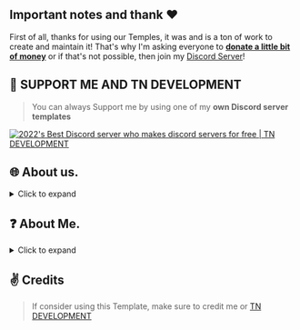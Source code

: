 ## Important notes and thank ❤️
First of all, thanks for using our Temples, it was and is a ton of work to create and maintain it!
That's why I'm asking everyone to [**donate a little bit of money**](https://www.paypal.me/iamvamshikrishna) or if that's not possible, then join my [Discord Server](https://discord.gg/QeNpH78X8M)!


## 🙏 SUPPORT ME AND TN  DEVELOPMENT

> You can always Support me by using one of my **own Discord server templates**

[![2022's Best Discord server who makes discord servers for free | TN DEVELOPMENT](https://media.discordapp.net/attachments/909704554105434112/916615170669830184/unknown.png)](https://discord.gg/QeNpH78X8M "TN DEVELOPMENT")

## 🌐 About us.

<details>
  <summary>Click to expand</summary>

  1. Download the [Server Templates](https://xenon.bot/users/770661065293299713 "Server Templates")
     * either by: `Join our discord server and contact team`
     * If you need a server for free then what are you waiting? Join us [TN DEVELOPMENT](https://discord.gg/QeNpH78X8M "TN DEVELOPMENT")
  
2. [**TN DEVELOPMENT**](https://discord.gg/QeNpH78X8M "TN DEVELOPMENT")

**Informations about the Server:**

> - Server Shop where you can order Discord Server for your community.
> - You can pay with a Free Option means Invites
> - Extreme server creation & Vip Access.
> - Cheap Prices
> - Good Team and fast Support


What we offer:

> 📄 》**Free Discord Server**
> 
> 📇 》Different kinds of Servers & Custom Server.
> 
> ⚙️ 》Custom Discord Server & Custom Templates
> 
> 🔗 》Server Clones
> 
> 📮 》Trail server visit
> 
> 🤝 》Partnerships with other Servers
> 
> 💠 》Booster and Donator Perks
> 
> 📌 》Promotion Channels
> 
> 👨‍🔧 》Friendly and competent Staff Team
> 
> 🎉 》Weekly Giveaways



What are you waiting for? Join our Server now!:

> 💠》Server Link : [TN DEVELOPMENT](https://discord.gg/QeNpH78X8M "TN DEVELOPMENT")
> 
> 💠 》Website Link : [TN DEVELOPMENT](https://tn-dev-in.mystrikingly.com "TN DEVELOPMENT")

[![2022's Best Discord server who makes discord servers for free | TN DEVELOPMENT](https://media.discordapp.net/attachments/909704554105434112/916615170669830184/unknown.png)](https://discord.gg/QeNpH78X8M "TN DEVELOPMENT")


</details>

## ❓ About Me.

<details>
  <summary>Click to expand</summary>


- 👋 Hi, I’m @IAmWalker83542
- 👀 I’m interested in Coding & Gaming & Discord server designer.
- 🌱 I’m currently learning Js & Python & C/C++.
- 💞️ I’m looking to collaborate on Discord.

- 🤔 Are you tried up to make your own discord server. Then what are your wating for Join us.
- 🌐 Making free discord servers.
- 🌐 Custom Server , Server clone , Gaming Server , Fun server , Test Server , Many More . Join us get a server for your self
- 📫 How to reach me Just Send Me Friend Request On My Discord Name IAmWalker83542#5042
- 📮 Join us to get free for you [TN DEVELOPMENT](https://dsc.gg/tn.dev "TN DEVELOPMENT.").
[![2022's Best Discord server who makes discord servers for free | TN DEVELOPMENT](https://media.discordapp.net/attachments/909704554105434112/916615170669830184/unknown.png)](https://discord.gg/QeNpH78X8M "TN DEVELOPMENT")

</details>

## ✌️ Credits

> If consider using this Template, make sure to credit me or [TN DEVELOPMENT](https://discord.gg/QeNpH78X8M "TN DEVELOPMENT")
